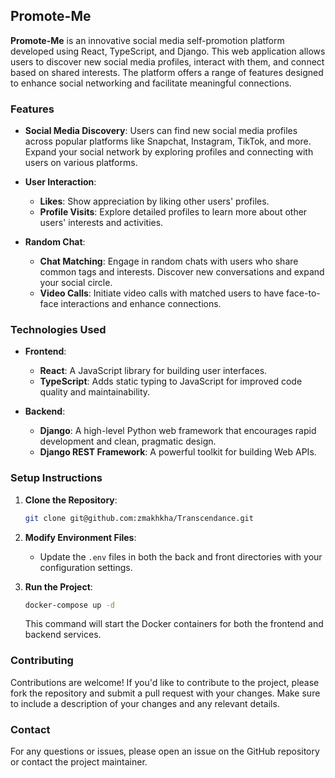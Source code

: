 ## Promote-Me

**Promote-Me** is an innovative social media self-promotion platform developed using React, TypeScript, and Django. This web application allows users to discover new social media profiles, interact with them, and connect based on shared interests. The platform offers a range of features designed to enhance social networking and facilitate meaningful connections.

### Features

- **Social Media Discovery**: Users can find new social media profiles across popular platforms like Snapchat, Instagram, TikTok, and more. Expand your social network by exploring profiles and connecting with users on various platforms.

- **User Interaction**:

  - **Likes**: Show appreciation by liking other users' profiles.
  - **Profile Visits**: Explore detailed profiles to learn more about other users' interests and activities.

- **Random Chat**:
  - **Chat Matching**: Engage in random chats with users who share common tags and interests. Discover new conversations and expand your social circle.
  - **Video Calls**: Initiate video calls with matched users to have face-to-face interactions and enhance connections.

### Technologies Used

- **Frontend**:

  - **React**: A JavaScript library for building user interfaces.
  - **TypeScript**: Adds static typing to JavaScript for improved code quality and maintainability.

- **Backend**:
  - **Django**: A high-level Python web framework that encourages rapid development and clean, pragmatic design.
  - **Django REST Framework**: A powerful toolkit for building Web APIs.

### Setup Instructions

1. **Clone the Repository**:

   ```bash
   git clone git@github.com:zmakhkha/Transcendance.git
   ```

2. **Modify Environment Files**:

   - Update the `.env` files in both the back and front directories with your configuration settings.

3. **Run the Project**:

   ```bash
   docker-compose up -d
   ```

   This command will start the Docker containers for both the frontend and backend services.

### Contributing

Contributions are welcome! If you'd like to contribute to the project, please fork the repository and submit a pull request with your changes. Make sure to include a description of your changes and any relevant details.

### Contact

For any questions or issues, please open an issue on the GitHub repository or contact the project maintainer.
